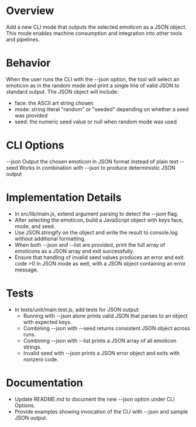 # Overview

Add a new CLI mode that outputs the selected emoticon as a JSON object. This mode enables machine consumption and integration into other tools and pipelines.

# Behavior

When the user runs the CLI with the --json option, the tool will select an emoticon as in the random mode and print a single line of valid JSON to standard output. The JSON object will include:
- face: the ASCII art string chosen
- mode: string literal "random" or "seeded" depending on whether a seed was provided
- seed: the numeric seed value or null when random mode was used

# CLI Options

--json       Output the chosen emoticon in JSON format instead of plain text
--seed <n>   Works in combination with --json to produce deterministic JSON output

# Implementation Details

- In src/lib/main.js, extend argument parsing to detect the --json flag.
- After selecting the emoticon, build a JavaScript object with keys face, mode, and seed.
- Use JSON.stringify on the object and write the result to console.log without additional formatting.
- When both --json and --list are provided, print the full array of emoticons as a JSON array and exit successfully.
- Ensure that handling of invalid seed values produces an error and exit code >0 in JSON mode as well, with a JSON object containing an error message.

# Tests

- In tests/unit/main.test.js, add tests for JSON output:
  - Running with --json alone prints valid JSON that parses to an object with expected keys.
  - Combining --json with --seed returns consistent JSON object across runs.
  - Combining --json with --list prints a JSON array of all emoticon strings.
  - Invalid seed with --json prints a JSON error object and exits with nonzero code.

# Documentation

- Update README.md to document the new --json option under CLI Options.
- Provide examples showing invocation of the CLI with --json and sample JSON output.
